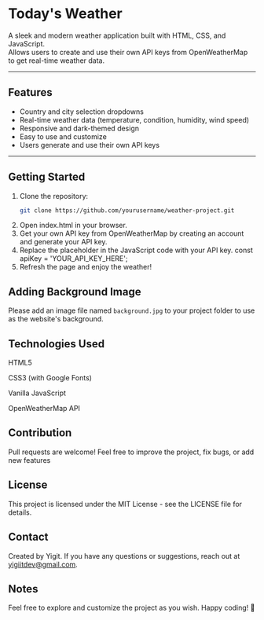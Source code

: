 # Today's Weather

A sleek and modern weather application built with HTML, CSS, and JavaScript.  
Allows users to create and use their own API keys from OpenWeatherMap to get real-time weather data.

---

## Features

- Country and city selection dropdowns  
- Real-time weather data (temperature, condition, humidity, wind speed)  
- Responsive and dark-themed design  
- Easy to use and customize  
- Users generate and use their own API keys  

---

## Getting Started

1. Clone the repository:  
   ```bash
   git clone https://github.com/yourusername/weather-project.git
2. Open index.html in your browser.
3. Get your own API key from OpenWeatherMap by creating an account and generate your API key.
4. Replace the placeholder in the JavaScript code with your API key.
const apiKey = 'YOUR_API_KEY_HERE';
5. Refresh the page and enjoy the weather!

## Adding Background Image

Please add an image file named `background.jpg` to your project folder to use as the website's background.

## Technologies Used
HTML5

CSS3 (with Google Fonts)

Vanilla JavaScript

OpenWeatherMap API

## Contribution
Pull requests are welcome! Feel free to improve the project, fix bugs, or add new features

## License
This project is licensed under the MIT License - see the LICENSE file for details.

## Contact
Created by Yigit.
If you have any questions or suggestions, reach out at yigiitdev@gmail.com.

## Notes
Feel free to explore and customize the project as you wish. Happy coding! 🚀
